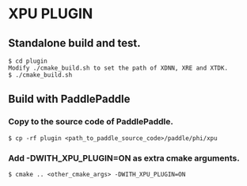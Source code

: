 # XPU PLUGIN
## Standalone build and test.
```
$ cd plugin
Modify ./cmake_build.sh to set the path of XDNN, XRE and XTDK.
$ ./cmake_build.sh
```
## Build with PaddlePaddle
### Copy to the source code of PaddlePaddle.
```
$ cp -rf plugin <path_to_paddle_source_code>/paddle/phi/xpu
```
### Add -DWITH_XPU_PLUGIN=ON as extra cmake arguments.
```
$ cmake .. <other_cmake_args> -DWITH_XPU_PLUGIN=ON
```
